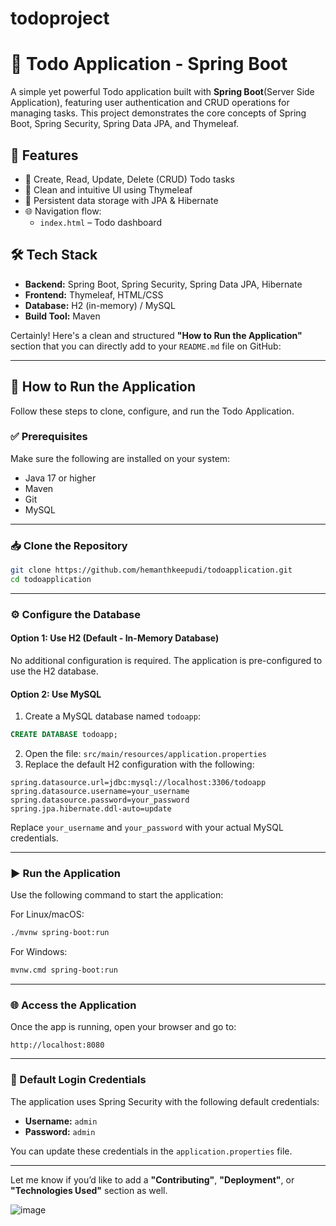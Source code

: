 # todoproject
# 📝 Todo Application - Spring Boot

A simple yet powerful Todo application built with **Spring Boot**(Server Side Application), featuring user authentication and CRUD operations for managing tasks. This project demonstrates the core concepts of Spring Boot, Spring Security, Spring Data JPA, and Thymeleaf.

## 🚀 Features

- 🧾 Create, Read, Update, Delete (CRUD) Todo tasks
- 🎨 Clean and intuitive UI using Thymeleaf
- 📄 Persistent data storage with JPA & Hibernate
- 🌐 Navigation flow:  
  - `index.html` – Todo dashboard

## 🛠️ Tech Stack

- **Backend:** Spring Boot, Spring Security, Spring Data JPA, Hibernate
- **Frontend:** Thymeleaf, HTML/CSS
- **Database:** H2 (in-memory) / MySQL 
- **Build Tool:** Maven


Certainly! Here's a clean and structured **"How to Run the Application"** section that you can directly add to your `README.md` file on GitHub:

---

## 🚀 How to Run the Application

Follow these steps to clone, configure, and run the Todo Application.

### ✅ Prerequisites

Make sure the following are installed on your system:

* Java 17 or higher
* Maven
* Git
* MySQL 
---

### 📥 Clone the Repository

```bash
git clone https://github.com/hemanthkeepudi/todoapplication.git
cd todoapplication
```

---

### ⚙️ Configure the Database

#### Option 1: Use H2 (Default - In-Memory Database)

No additional configuration is required. The application is pre-configured to use the H2 database.

#### Option 2: Use MySQL 

1. Create a MySQL database named `todoapp`:

```sql
CREATE DATABASE todoapp;
```

2. Open the file: `src/main/resources/application.properties`
3. Replace the default H2 configuration with the following:

```properties
spring.datasource.url=jdbc:mysql://localhost:3306/todoapp
spring.datasource.username=your_username
spring.datasource.password=your_password
spring.jpa.hibernate.ddl-auto=update
```

Replace `your_username` and `your_password` with your actual MySQL credentials.

---

### ▶️ Run the Application

Use the following command to start the application:

For Linux/macOS:

```bash
./mvnw spring-boot:run
```

For Windows:

```bash
mvnw.cmd spring-boot:run
```

---

### 🌐 Access the Application

Once the app is running, open your browser and go to:

```
http://localhost:8080
```

---

### 🔐 Default Login Credentials

The application uses Spring Security with the following default credentials:

* **Username:** `admin`
* **Password:** `admin`

You can update these credentials in the `application.properties` file.

---

Let me know if you’d like to add a **"Contributing"**, **"Deployment"**, or **"Technologies Used"** section as well.


![image](https://github.com/user-attachments/assets/b5d9ac3e-1c70-49a4-989c-d84ad96a0555)


